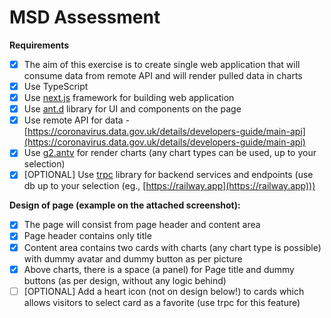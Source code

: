 # MSD Assessment

**Requirements**

- [x] The aim of this exercise is to create single web application that will consume data from remote API and will render pulled data in charts
- [x] Use TypeScript
- [x] Use [next.js](https://nextjs.org/) framework for building web application
- [x] Use [ant.d](https://ant.design/) library for UI and components on the page
- [x] Use remote API for data - [https://coronavirus.data.gov.uk/details/developers-guide/main-api](https://coronavirus.data.gov.uk/details/developers-guide/main-api)
- [x] Use [g2.antv](https://g2.antv.vision/en/examples/gallery) for render charts (any chart types can be used, up to your selection)
- [x] [OPTIONAL] Use [trpc](https://trpc.io/) library for backend services and endpoints (use db up to your selection (eg., [https://railway.app](https://railway.app)))

**Design of page (example on the attached screenshot):**

- [x] The page will consist from page header and content area
- [x] Page header contains only title
- [x] Content area contains two cards with charts (any chart type is possible) with dummy avatar and dummy button as per picture
- [x] Above charts, there is a space (a panel) for Page title and dummy buttons (as per design, without any logic behind)
- [ ] [OPTIONAL] Add a heart icon (not on design below!) to cards which allows visitors to select card as a favorite (use trpc for this feature)
